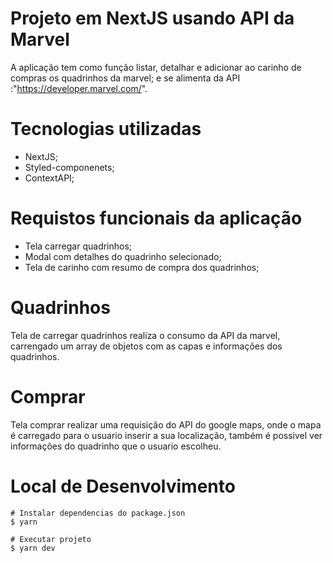 # Projeto em NextJS usando API da Marvel 

A aplicação tem como função listar, detalhar e adicionar ao carinho de compras os quadrinhos da marvel; e se alimenta da API :"https://developer.marvel.com/".

# Tecnologias utilizadas
* NextJS;
* Styled-componenets;
* ContextAPI;


# Requistos funcionais da aplicação 

* Tela carregar quadrinhos;
* Modal com detalhes do quadrinho selecionado;
* Tela de carinho com resumo de compra dos quadrinhos;

 # Quadrinhos
 
Tela de carregar quadrinhos realiza o consumo da API da marvel, carrengado um array de objetos com as capas e informações dos quadrinhos.

# Comprar

Tela comprar realizar uma requisição do API do google maps, onde o mapa é carregado para o usuario inserir a sua localização, também é possivel ver informações do quadrinho que o usuario escolheu.

# Local de Desenvolvimento

```
# Instalar dependencias do package.json
$ yarn 

# Executar projeto
$ yarn dev


